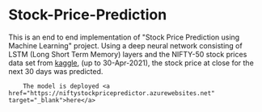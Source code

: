 # Stock-Price-Prediction
This is an end to end implementation of "Stock Price Prediction using Machine Learning" project. Using a deep neural network 
        consisting of LSTM (Long Short Term Memory) layers and the NIFTY-50 stock prices data set from <a href="https://www.kaggle.com/rohanrao/nifty50-stock-market-data" target="_blank">kaggle</a>,
        (up to 30-Apr-2021), the stock price at close for the next 30 days was predicted.
        
        
        The model is deployed <a href="https://niftystockpricepredictor.azurewebsites.net" target="_blank">here</a>
